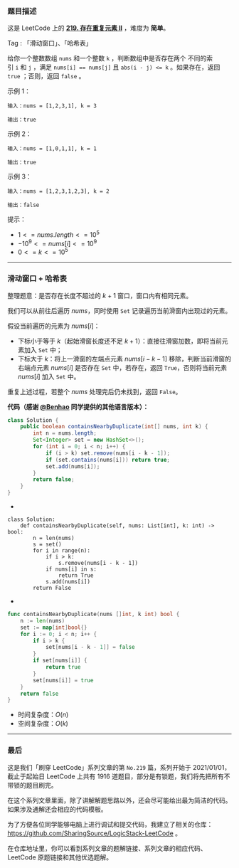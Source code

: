 ### 题目描述

这是 LeetCode 上的 **[219. 存在重复元素 II](https://leetcode-cn.com/problems/contains-duplicate-ii/solution/gong-shui-san-xie-hua-dong-chuang-kou-yu-q02i/)** ，难度为 **简单**。

Tag : 「滑动窗口」、「哈希表」



给你一个整数数组 `nums` 和一个整数 `k` ，判断数组中是否存在两个 不同的索引 `i` 和 `j` ，满足 `nums[i] == nums[j]` 且 `abs(i - j) <= k` 。如果存在，返回 `true` ；否则，返回 `false` 。

示例 1：
```
输入：nums = [1,2,3,1], k = 3

输出：true
```
示例 2：
```
输入：nums = [1,0,1,1], k = 1

输出：true
```
示例 3：
```
输入：nums = [1,2,3,1,2,3], k = 2

输出：false
```

提示：
* $1 <= nums.length <= 10^5$
* $-10^9 <= nums[i] <= 10^9$
* $0 <= k <= 10^5$

---

### 滑动窗口 + 哈希表

整理题意：是否存在长度不超过的 $k + 1$ 窗口，窗口内有相同元素。

我们可以从前往后遍历 $nums$，同时使用 `Set` 记录遍历当前滑窗内出现过的元素。

假设当前遍历的元素为 $nums[i]$：

* 下标小于等于 $k$（起始滑窗长度还不足 $k + 1$）：直接往滑窗加数，即将当前元素加入 `Set` 中；
* 下标大于 $k$：将上一滑窗的左端点元素 $nums[i - k - 1]$ 移除，判断当前滑窗的右端点元素 $nums[i]$ 是否存在 `Set` 中，若存在，返回 `True`，否则将当前元素 $nums[i]$ 加入 `Set` 中。

重复上述过程，若整个 $nums$ 处理完后仍未找到，返回 `False`。

**代码（感谢 [@Benhao](/u/himymben/) 同学提供的其他语言版本）：**
```Java
class Solution {
    public boolean containsNearbyDuplicate(int[] nums, int k) {
        int n = nums.length;
        Set<Integer> set = new HashSet<>();
        for (int i = 0; i < n; i++) {
            if (i > k) set.remove(nums[i - k - 1]);
            if (set.contains(nums[i])) return true;
            set.add(nums[i]);
        }
        return false;
    }
}
```
-
```Python3
class Solution:
    def containsNearbyDuplicate(self, nums: List[int], k: int) -> bool:
        n = len(nums)
        s = set()
        for i in range(n):
            if i > k:
                s.remove(nums[i - k - 1])
            if nums[i] in s:
                return True
            s.add(nums[i])
        return False
````
-
```Go
func containsNearbyDuplicate(nums []int, k int) bool {
    n := len(nums)
    set := map[int]bool{}
    for i := 0; i < n; i++ {
        if i > k {
            set[nums[i - k - 1]] = false
        }
        if set[nums[i]] {
            return true
        }
        set[nums[i]] = true
    }
    return false
}
```
* 时间复杂度：$O(n)$
* 空间复杂度：$O(k)$

---

### 最后

这是我们「刷穿 LeetCode」系列文章的第 `No.219` 篇，系列开始于 2021/01/01，截止于起始日 LeetCode 上共有 1916 道题目，部分是有锁题，我们将先把所有不带锁的题目刷完。

在这个系列文章里面，除了讲解解题思路以外，还会尽可能给出最为简洁的代码。如果涉及通解还会相应的代码模板。

为了方便各位同学能够电脑上进行调试和提交代码，我建立了相关的仓库：https://github.com/SharingSource/LogicStack-LeetCode 。

在仓库地址里，你可以看到系列文章的题解链接、系列文章的相应代码、LeetCode 原题链接和其他优选题解。

